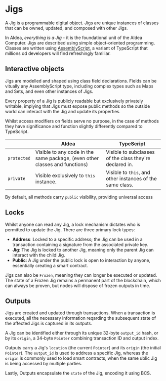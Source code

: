 # Jigs

A Jig is a programmable digital object. Jigs are unique instances of classes that can be owned, updated, and composed with other Jigs.

In Aldea, *everything is a Jig* - it is the foundational unit of the Aldea Computer. Jigs are described using simple object-oriented programming. Classes are written using [AssemblyScript](/learn/assemblyscript), a variant of TypeScript that millions od developers will find refreshingly familiar.

## Interactive objects

Jigs are modelled and shaped using class field declarations. Fields can be vitually any AssemblyScript type, including complex types such as Maps and Sets, and even other instances of Jigs.

Every property of a Jig is publicly readable but exclusively privately writable, implying that Jigs must expose public methods so the outside world can interact with the Jig and update its properties.

Whilst access modifiers on fields serve no purpose, in the case of methods they have significance and function slightly differently compared to TypeScript.

|             | Aldea                                                                       | TypeScript                                                |
| ----------- | --------------------------------------------------------------------------- | --------------------------------------------------------- |
| `protected` | Visible to any code in the same package, (even other classes and functions) | Visible to subclasses of the class they're declared in.   |
| `private`   | Visible exclusively to `this` instance.                                     | Visible to `this`, and other instances of the same class. |

By default, all methods carry `public` visibility, providing universal access

## Locks

Whilst anyone can read any Jig, a lock mechanism dictates who is permitted to update the Jig. There are three primary lock types:

- **Address**: Locked to a specific address; the Jig can be used in a transaction containing a signature from the associated private key.
- **Jig**: The Jig is locked to another Jig, meaning only the parent Jig can interact with the child Jig.
- **Public**: A Jig under the public lock is open to interaction by anyone, essentially creating a smart contract.

Jigs can also be `Frozen`, meaning they can longer be executed or updated. The state of a Frozen Jig remains a permanent part of the blockchain, which can always be proven, but nodes will dispose of frozen outputs in time.

## Outputs

Jigs are created and updated through transactions. When a transaction is executed, all the necessary information reqarding the subsequent state of the affected Jigs is captured in its outputs.

A Jig can be identified either through its unique 32-byte `output_id` hash, or by its `origin`, a 34-byte `Pointer` combining transaction ID and output index.

Outputs carry a Jig's `location` (the current `Pointer`) and its `origin` (the initial `Pointer`). The `output_id` is used to address a specific Jig, whereas the `origin` is commonly used to load smart contracts, when the same ublic Jig is being accessed by multiple parties.

Lastly, Outputs encapsulate the `state` of the Jig, encoding it using BCS.
